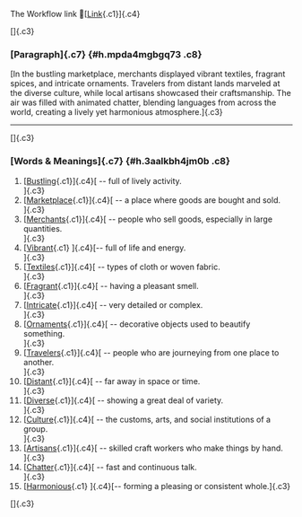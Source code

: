 The Workflow link
👏[[Link](https://www.google.com/url?q=http://www.google.com&sa=D&source=editors&ust=1760733481123638&usg=AOvVaw0_iN2-ASk_C2Hw0FJyTyvN){.c1}]{.c4}

[]{.c3}

### [Paragraph]{.c7} {#h.mpda4mgbgq73 .c8}

[In the bustling marketplace, merchants displayed vibrant textiles,
fragrant spices, and intricate ornaments. Travelers from distant lands
marveled at the diverse culture, while local artisans showcased their
craftsmanship. The air was filled with animated chatter, blending
languages from across the world, creating a lively yet harmonious
atmosphere.]{.c3}

------------------------------------------------------------------------

[]{.c3}

### [Words & Meanings]{.c7} {#h.3aalkbh4jm0b .c8}

1.  [[Bustling](https://www.google.com/url?q=http://www.google.com&sa=D&source=editors&ust=1760733481125770&usg=AOvVaw3Yf_IPPABHfg4mf6FtuXDx){.c1}]{.c4}[ --
    full of lively activity.\
    ]{.c3}
2.  [[Marketplace](https://www.google.com/url?q=http://www.google.com&sa=D&source=editors&ust=1760733481126152&usg=AOvVaw21ypGFhXw6fSwWZas34_S3){.c1}]{.c4}[ --
    a place where goods are bought and sold.\
    ]{.c3}
3.  [[Merchants](https://www.google.com/url?q=http://www.google.com&sa=D&source=editors&ust=1760733481126537&usg=AOvVaw26LY-JdawYBUXKl-mQtacG){.c1}]{.c4}[ --
    people who sell goods, especially in large quantities.\
    ]{.c3}
4.  [[Vibrant](https://www.google.com/url?q=http://www.google.com&sa=D&source=editors&ust=1760733481126961&usg=AOvVaw3__8Bx-XmVwFWMetIhtoqi){.c1}
    ]{.c4}[-- full of life and energy.\
    ]{.c3}
5.  [[Textiles](https://www.google.com/url?q=http://www.google.com&sa=D&source=editors&ust=1760733481127343&usg=AOvVaw3WSjTdh6LjITL7lu08dvJE){.c1}]{.c4}[ --
    types of cloth or woven fabric.\
    ]{.c3}
6.  [[Fragrant](https://www.google.com/url?q=http://www.google.com&sa=D&source=editors&ust=1760733481127691&usg=AOvVaw1d52GrOeTgzjZqtQcAaRK9){.c1}]{.c4}[ --
    having a pleasant smell.\
    ]{.c3}
7.  [[Intricate](https://www.google.com/url?q=http://www.google.com&sa=D&source=editors&ust=1760733481128014&usg=AOvVaw1tlr7K9Jb80Hg-B8SbG_rk){.c1}]{.c4}[ --
    very detailed or complex.\
    ]{.c3}
8.  [[Ornaments](https://www.google.com/url?q=http://www.google.com&sa=D&source=editors&ust=1760733481128356&usg=AOvVaw38w-PAwORMNqZY4_cCwsya){.c1}]{.c4}[ --
    decorative objects used to beautify something.\
    ]{.c3}
9.  [[Travelers](https://www.google.com/url?q=http://www.google.com&sa=D&source=editors&ust=1760733481128745&usg=AOvVaw176JTy3nAIvgUZ9UebdFVR){.c1}]{.c4}[ --
    people who are journeying from one place to another.\
    ]{.c3}
10. [[Distant](https://www.google.com/url?q=http://www.google.com&sa=D&source=editors&ust=1760733481129132&usg=AOvVaw1rb8ia7tjSj7ovYOFh4wbv){.c1}]{.c4}[ --
    far away in space or time.\
    ]{.c3}
11. [[Diverse](https://www.google.com/url?q=http://www.google.com&sa=D&source=editors&ust=1760733481129464&usg=AOvVaw2rG-JolH29n2IhPAylePdi){.c1}]{.c4}[ --
    showing a great deal of variety.\
    ]{.c3}
12. [[Culture](https://www.google.com/url?q=http://www.google.com&sa=D&source=editors&ust=1760733481129786&usg=AOvVaw0wIsUKfxVfBuTHMY3wkaFF){.c1}]{.c4}[ --
    the customs, arts, and social institutions of a group.\
    ]{.c3}
13. [[Artisans](https://www.google.com/url?q=http://www.google.com&sa=D&source=editors&ust=1760733481130174&usg=AOvVaw0-KifEbI3xa8v1sX7bmV8-){.c1}]{.c4}[ --
    skilled craft workers who make things by hand.\
    ]{.c3}
14. [[Chatter](https://www.google.com/url?q=http://www.google.com&sa=D&source=editors&ust=1760733481130549&usg=AOvVaw1FprYzeWQpDCXw_gBOx3na){.c1}]{.c4}[ --
    fast and continuous talk.\
    ]{.c3}
15. [[Harmonious](https://www.google.com/url?q=http://www.google.com&sa=D&source=editors&ust=1760733481130874&usg=AOvVaw3lHlAsOkOlvniaGk5CXp8i){.c1}
    ]{.c4}[-- forming a pleasing or consistent whole.]{.c3}

[]{.c3}
